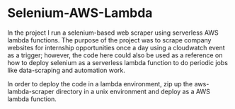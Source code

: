 # Selenium-AWS-Lambda
In the project I run a selenium-based web scraper using serverless AWS lambda functions. The purpose of the project was to scrape company websites for internship opportunities once a day using a cloudwatch event as a trigger; however, the code here could also be used as a reference on how to deploy selenium as a serverless lambda function to do periodic jobs like data-scraping and automation work.

In order to deploy the code in a lambda environment, zip up the aws-lambda-scraper directory in a unix environment and deploy as a AWS lambda function. 
